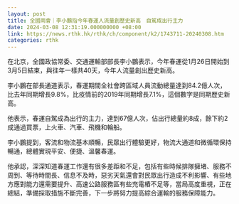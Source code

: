 ```yaml
---
layout: post
title: 全國兩會｜李小鵬指今年春運人流量創歷史新高　自駕成出行主力
date: 2024-03-08 12:31:19.000000000 +08:00
link: https://news.rthk.hk/rthk/ch/component/k2/1743711-20240308.htm
categories: rthk
---
```


在北京，全國政協常委、交通運輸部部長李小鵬表示，今年春運從1月26日開始到3月5日結束，與往年一樣共40天，今年人流量創出歷史新高。

李小鵬在部長通道表示，春運期間全社會跨區域人員流動總量達到84.2億人次，比去年同期增長9.8%，比疫情前的2019年同期增長7.1%，這個數字是同期歷史新高。

他表示，春運自駕成為出行的主力，達到67億人次，佔出行總量約8成，餘下約2成通過買票，上火車、汽車、飛機和輪船。

李小鵬提到，客流和物流基本順暢，民眾出行體驗更好，物流大通道和微循環保持暢通，總體實現平安、便捷、溫馨春運。

他承認，深深知道春運工作還有很多差距和不足，包括有些時候排隊擁堵、服務不周到、等待時間長、信息不及時，惡劣天氣還會對民眾出行造成不利影響、有些地方應對能力還需要提升、高速公路服務區有些充電樁不足等，當局高度重視，正在總結，準備採取措施不斷完善，下一步將努力提高綜合運輸的服務保障能力。
